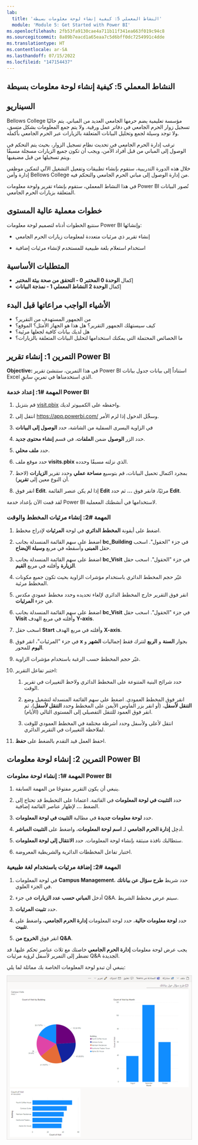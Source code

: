 ```yaml
---
lab:
  title: 'النشاط المعملي 5: كيفية إنشاء لوحة معلومات بسيطة'
  module: 'Module 5: Get Started with Power BI'
ms.openlocfilehash: 2fb53fa9130cae4a711b11f341ea663f019c94c8
ms.sourcegitcommit: 8a89b7eacd1a65eaa7c5d6bff0dc7254991c4dde
ms.translationtype: HT
ms.contentlocale: ar-SA
ms.lasthandoff: 07/15/2022
ms.locfileid: "147154437"
---
```

## <a name="lab-5-how-to-build-a-simple-dashboard"></a>النشاط المعملي 5: كيفية إنشاء لوحة معلومات بسيطة

## <a name="scenario"></a>السيناريو

Bellows College مؤسسة تعليمية يضم حرمها الجامعي العديد من المباني. يتم حاليًا تسجيل زوار الحرم الجامعي في دفاتر عمل ورقية. ولا يتم جمع المعلومات بشكل متسق، ولا توجد وسيلة لجمع وتحليل البيانات المتعلقة بالزيارات عبر الحرم الجامعي بأكمله.

ترغب إدارة الحرم الجامعي في تحديث نظام تسجيل الزوار، بحيث يتم التحكم في الوصول إلى المباني من قبل أفراد الأمن، ويجب أن تكون جميع الزيارات مسجلة مسبقًا ويتم تسجيلها من قبل مضيفيها.

خلال هذه الدورة التدريبية، ستقوم بإنشاء تطبيقات وتفعيل التشغيل الآلي لتمكين موظفي إدارة وأمن Bellows College من إدارة الوصول إلى مباني الحرم الجامعي والتحكم فيه.

في هذا النشاط المعملي، ستقوم بإنشاء تقرير ولوحة معلومات Power BI تُصور البيانات المتعلقة بزيارات الحرم الجامعي.

## <a name="high-level-lab-steps"></a>خطوات معملية عالية المستوى

سنتبع الخطوات أدناه لتصميم لوحة معلومات Power BI وإنشائها:

-   إنشاء تقرير ذي مرئيات متعددة لمعلومات زيارات الحرم الجامعي

-   استخدام استعلام بلغة طبيعية للمستخدم لإنشاء مرئيات إضافية

## <a name="prerequisites"></a>المتطلبات الأساسية

- إكمال **الوحدة 0 المختبر 0 - التحقق من صحة بيئة المختبر**
- إكمال **الوحدة 2 النشاط المعملي 1 - نمذجة البيانات**

## <a name="things-to-consider-before-you-begin"></a>الأشياء الواجب مراعاتها قبل البدء

-   من الجمهور المستهدف من التقرير؟
-   كيف سيستهلك الجمهور التقرير؟ هل هذا هو الجهاز الأمثل؟ الموقع؟
-   هل لديك بيانات كافية لجعلها مرئية؟
-   ما الخصائص المحتملة التي يمكنك استخدامها لتحليل البيانات المتعلقة بالزيارات؟

## <a name="exercise-1-create-power-bi-report"></a>التمرين 1: إنشاء تقرير Power BI

**Objective:** في هذا التمرين، ستنشئ تقرير Power BI استناداً إلى بيانات جدول بيانات Excel الذي استخدمناها في تمرينٍ سابقٍ.

### <a name="task-1-prepare-power-bi-service"></a>المهمة \#1: إعداد خدمة Power BI

1.  قم بتنزيل [visit.pbix](https://github.com/MicrosoftLearning/PL-900-Microsoft-Power-Platform-Fundamentals/raw/master/Allfiles/visits.pbix) واحفظه على الكمبيوتر لديك.

2.  انتقل إلى <https://app.powerbi.com/> وسجِّل الدخول إذا لزم الأمر.

3.  في الزاوية اليسرى السفلية من الشاشة، حدد **الوصول إلى البيانات**

4.  حدد الزر **الوصول** ضمن **الملفات**، في قسم **إنشاء محتوى جديد**.

5.  حدد **ملف محلي**.

6.  حدد موقع ملف **visits.pbix** الذي نزلته مسبقًا وحدده.

7.  بمجرد اكتمال تحميل البيانات، قم بتوسيع **مساحة عملي** وحدد تقرير **الزيارات** (لاحظ أن النوع معين إلى **تقرير**).

8.  انقر فوق **Edit**. إذا لم يكن عنصر القائمة **Edit** مرئيًا، فانقر فوق **...** ثم حدد **Edit**.

لقد قمت الآن بإعداد خدمة Power BI لاستخدامها في أنشطتك المعملية.

### <a name="task-2-create-chart-and-time-visualizations"></a>المهمة \#2: إنشاء مرئيات المخطط والوقت

1.  اضغط على أيقونة **المخطط الدائري** في لوحة **المرئيات** لإدراج مخطط.

2.  اضغط على سهم القائمة المنسدلة بجانب **bc_Building** في جزء "الحقول". اسحب حقل **المبنى** وأسقطه في مربع **وسيلة الإيضاح**.

3.  اضغط على سهم القائمة المنسدلة بجانب **bc_Visit** في جزء "الحقول". اسحب حقل **الزيارة** وأفلته في مربع **القيم**.

4.  غيّر حجم المخطط الدائري باستخدام مؤشرات الزاوية بحيث تكون جميع مكونات المخطط مرئية.

5.  انقر فوق التقرير خارج المخطط الدائري لإلغاء تحديده وحدد مخطط عمودي مكدس في جزء **المرئيات**.

6.  اضغط على سهم القائمة المنسدلة بجانب **bc_Visit** في جزء "الحقول". اسحب حقل **Visit** وأفلته في مربع الهدف **Y-axis**.

7.  اسحب حقل **Start** وأفلته في مربع الهدف **X-axis**.

8.  في جزء "المرئيات"، انقر فوق **x** بجوار **السنة** و **الربع** لتترك فقط إجماليات **الشهر** و **اليوم** للمحور.

9.  غيّر حجم المخطط حسب الرغبة باستخدام مؤشرات الزاوية.

10. اختبر تفاعل التقرير:

    1.  حدد شرائح البنية المتنوعة على المخطط الدائري ولاحظ التغييرات في تقرير الوقت.

    2.  انقر فوق المخطط العمودي. اضغط على سهم القائمة المنسدلة لتشغيل وضع **التنقل لأسفل**، (أو انقر بزر الماوس الأيمن على المخطط وحدد **التنقل لأسفل**)، ثم انقر فوق العمود للتنقل التفصيلي إلى المستوى التالي (الأيام).

    3.  انتقل لأعلى ولأسفل وحدد أشرطة مختلفة في المخطط العمودي للوقت لملاحظة التغييرات في التقرير الدائري.

11. احفظ العمل قيد التقدم بالضغط على **حفظ**.

## <a name="exercise-2-create-power-bi-dashboard"></a>التمرين 2: إنشاء لوحة معلومات Power BI

### <a name="task-1-create-power-bi-dashboard"></a>المهمة \#1: إنشاء لوحة معلومات Power BI

1.  ينبغي أن يكون التقرير مفتوحًا من المهمة السابقة.

2.  حدد **التثبيت في لوحة المعلومات** في القائمة. اعتمادا على التخطيط قد تحتاج إلى الضغط **...** لإظهار عناصر القائمة إضافية.

3.  حدد **لوحة معلومات جديدة** في مطالبة **التثبيت في لوحة المعلومات**.

4.  أدخِل **إدارة الحرم الجامعي** لـ **اسم لوحة المعلومات**، واضغط على **التثبيت المباشر**.

5.  ستطالبك نافذة منبثقة بإنشاء لوحة المعلومات. حدد **الانتقال إلى لوحة المعلومات**.

6.  اختبار تفاعل المخططات الدائرية والشريطية المعروضة.

### <a name="task-2-add-visualizations-using-natural-language"></a>المهمة \#2: إضافة مرئيات باستخدام لغة طبيعية

1.  في لوحة المعلومات **Campus Management**، حدد شريط **طرح سؤال عن بياناتك** في الجزء العلوي.

2.  أدخل **المباني حسب عدد الزيارات** في جزء Q&A. سيتم عرض مخطط الشريط.

3.  حدد **تثبيت المرئيات**.

4.  حدد **لوحة معلومات حالية**، حدد لوحة المعلومات **إدارة الحرم الجامعي**، واضغط على **تثبيت**.

5.  انقر فوق **الخروج من Q&A**.

يجب عرض لوحة معلومات **إدارة الحرم الجامعي** خاصتك مع ثلاث عناصر تحكم عليها. قد تضطر إلى التمرير لأسفل لرؤية مرئيات Q&A الجديدة.

ينبغي أن تبدو لوحة المعلومات الخاصة بك مماثلة لما يلي:

![](media/5-powerbi-result.png)